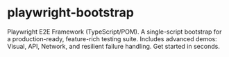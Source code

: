 # playwright-bootstrap
Playwright E2E Framework (TypeScript/POM). A single-script bootstrap for a production-ready, feature-rich testing suite. Includes advanced demos: Visual, API, Network, and resilient failure handling. Get started in seconds.
